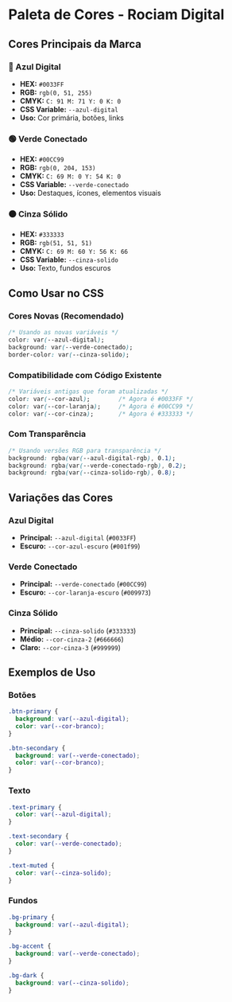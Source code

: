 # Paleta de Cores - Rociam Digital

## Cores Principais da Marca

### 🔵 Azul Digital
- **HEX:** `#0033FF`
- **RGB:** `rgb(0, 51, 255)`
- **CMYK:** `C: 91 M: 71 Y: 0 K: 0`
- **CSS Variable:** `--azul-digital`
- **Uso:** Cor primária, botões, links

### 🟢 Verde Conectado
- **HEX:** `#00CC99`
- **RGB:** `rgb(0, 204, 153)`
- **CMYK:** `C: 69 M: 0 Y: 54 K: 0`
- **CSS Variable:** `--verde-conectado`
- **Uso:** Destaques, ícones, elementos visuais

### ⚫ Cinza Sólido
- **HEX:** `#333333`
- **RGB:** `rgb(51, 51, 51)`
- **CMYK:** `C: 69 M: 60 Y: 56 K: 66`
- **CSS Variable:** `--cinza-solido`
- **Uso:** Texto, fundos escuros

## Como Usar no CSS

### Cores Novas (Recomendado)
```css
/* Usando as novas variáveis */
color: var(--azul-digital);
background: var(--verde-conectado);
border-color: var(--cinza-solido);
```

### Compatibilidade com Código Existente
```css
/* Variáveis antigas que foram atualizadas */
color: var(--cor-azul);        /* Agora é #0033FF */
color: var(--cor-laranja);     /* Agora é #00CC99 */
color: var(--cor-cinza);       /* Agora é #333333 */
```

### Com Transparência
```css
/* Usando versões RGB para transparência */
background: rgba(var(--azul-digital-rgb), 0.1);
background: rgba(var(--verde-conectado-rgb), 0.2);
background: rgba(var(--cinza-solido-rgb), 0.8);
```

## Variações das Cores

### Azul Digital
- **Principal:** `--azul-digital` (`#0033FF`)
- **Escuro:** `--cor-azul-escuro` (`#001f99`)

### Verde Conectado
- **Principal:** `--verde-conectado` (`#00CC99`)
- **Escuro:** `--cor-laranja-escuro` (`#009973`)

### Cinza Sólido
- **Principal:** `--cinza-solido` (`#333333`)
- **Médio:** `--cor-cinza-2` (`#666666`)
- **Claro:** `--cor-cinza-3` (`#999999`)

## Exemplos de Uso

### Botões
```css
.btn-primary {
  background: var(--azul-digital);
  color: var(--cor-branco);
}

.btn-secondary {
  background: var(--verde-conectado);
  color: var(--cor-branco);
}
```

### Texto
```css
.text-primary {
  color: var(--azul-digital);
}

.text-secondary {
  color: var(--verde-conectado);
}

.text-muted {
  color: var(--cinza-solido);
}
```

### Fundos
```css
.bg-primary {
  background: var(--azul-digital);
}

.bg-accent {
  background: var(--verde-conectado);
}

.bg-dark {
  background: var(--cinza-solido);
}
```
